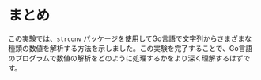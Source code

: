 # まとめ

この実験では、`strconv` パッケージを使用してGo言語で文字列からさまざまな種類の数値を解析する方法を示しました。この実験を完了することで、Go言語のプログラムで数値の解析をどのように処理するかをより深く理解するはずです。
